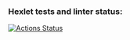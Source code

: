 ### Hexlet tests and linter status:
[![Actions Status](https://github.com/nazarovru51/python-project-lvl1/workflows/hexlet-check/badge.svg)](https://github.com/nazarovru51/python-project-lvl1/actions)